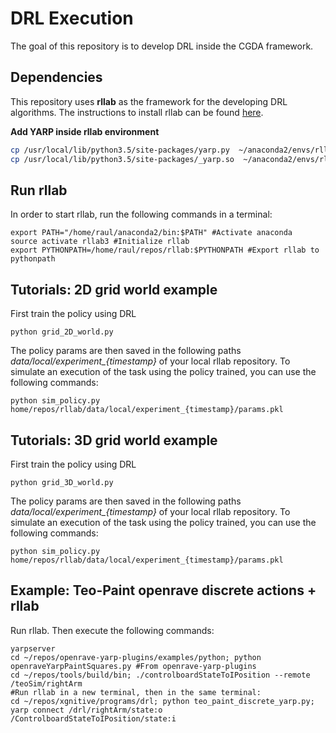 # DRL Execution

The goal of this repository is to develop DRL inside the CGDA framework.

## Dependencies

This repository uses **rllab** as the framework for the developing DRL algorithms. The instructions to install rllab can be found [here](http://rllab.readthedocs.io/en/latest/user/installation.html).

**Add YARP inside rllab environment**
```bash
cp /usr/local/lib/python3.5/site-packages/yarp.py  ~/anaconda2/envs/rllab3/lib/python3.5/site-packages/
cp /usr/local/lib/python3.5/site-packages/_yarp.so  ~/anaconda2/envs/rllab3/lib/python3.5/site-packages/
```

## Run rllab

In order to start rllab, run the following commands in a terminal:

```
export PATH="/home/raul/anaconda2/bin:$PATH" #Activate anaconda
source activate rllab3 #Initialize rllab
export PYTHONPATH=/home/raul/repos/rllab:$PYTHONPATH #Export rllab to pythonpath

```


## Tutorials: 2D grid world example

First train the policy using DRL

```
python grid_2D_world.py
```

The policy params are then saved in the following paths *data/local/experiment_{timestamp}* of your local rllab repository. To simulate an execution of the task using the policy trained, you can use the following commands:

```
python sim_policy.py home/repos/rllab/data/local/experiment_{timestamp}/params.pkl
```

## Tutorials: 3D grid world example

First train the policy using DRL

```
python grid_3D_world.py
```

The policy params are then saved in the following paths *data/local/experiment_{timestamp}* of your local rllab repository. To simulate an execution of the task using the policy trained, you can use the following commands:

```
python sim_policy.py home/repos/rllab/data/local/experiment_{timestamp}/params.pkl
```

## Example: Teo-Paint openrave discrete actions + rllab 
Run rllab. Then execute the following commands:

```
yarpserver
cd ~/repos/openrave-yarp-plugins/examples/python; python openraveYarpPaintSquares.py #From openrave-yarp-plugins 
cd ~/repos/tools/build/bin; ./controlboardStateToIPosition --remote /teoSim/rightArm 
#Run rllab in a new terminal, then in the same terminal:
cd ~/repos/xgnitive/programs/drl; python teo_paint_discrete_yarp.py;
yarp connect /drl/rightArm/state:o /ControlboardStateToIPosition/state:i
```
